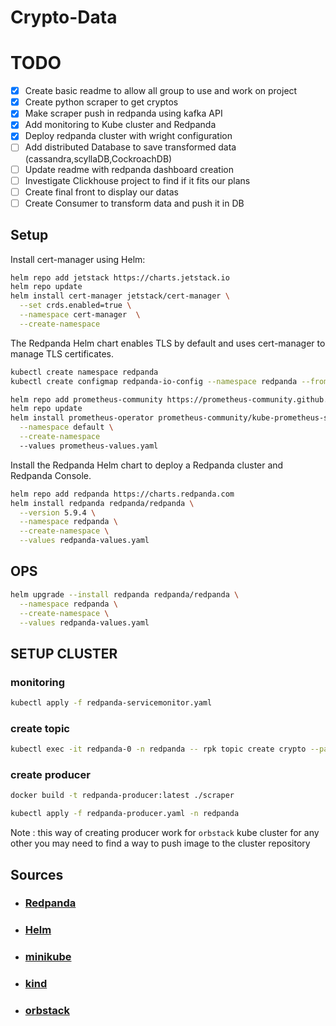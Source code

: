 # Crypto-Data

# TODO

- [x] Create basic readme to allow all group to use and work on project
- [x] Create python scraper to get cryptos
- [x] Make scraper push in redpanda using kafka API
- [x] Add monitoring to Kube cluster and Redpanda
- [x] Deploy redpanda cluster with wright configuration
- [ ] Add distributed Database to save transformed data (cassandra,scyllaDB,CockroachDB)
- [ ] Update readme with redpanda dashboard creation
- [ ] Investigate Clickhouse project to find if it fits our plans
- [ ] Create final front to display our datas
- [ ] Create Consumer to transform data and push it in DB

## Setup ## 

Install cert-manager using Helm:

```bash
helm repo add jetstack https://charts.jetstack.io
helm repo update
helm install cert-manager jetstack/cert-manager \
  --set crds.enabled=true \
  --namespace cert-manager  \
  --create-namespace
```

The Redpanda Helm chart enables TLS by default and uses cert-manager to manage TLS certificates.

```bash
kubectl create namespace redpanda
kubectl create configmap redpanda-io-config --namespace redpanda --from-file=io-config.yaml

```


```bash
helm repo add prometheus-community https://prometheus-community.github.io/helm-charts
helm repo update
helm install prometheus-operator prometheus-community/kube-prometheus-stack \
  --namespace default \
  --create-namespace
  --values prometheus-values.yaml
```
Install the Redpanda Helm chart to deploy a Redpanda cluster and Redpanda Console.



```bash
helm repo add redpanda https://charts.redpanda.com
helm install redpanda redpanda/redpanda \
  --version 5.9.4 \
  --namespace redpanda \
  --create-namespace \
  --values redpanda-values.yaml
```


## OPS ##

```bash
helm upgrade --install redpanda redpanda/redpanda \
  --namespace redpanda \
  --create-namespace \
  --values redpanda-values.yaml
```

## SETUP CLUSTER ##

### monitoring

```bash
kubectl apply -f redpanda-servicemonitor.yaml
```

### create topic 

```bash
kubectl exec -it redpanda-0 -n redpanda -- rpk topic create crypto --partitions 3
```

### create producer

``` bash
docker build -t redpanda-producer:latest ./scraper  
```

``` bash
kubectl apply -f redpanda-producer.yaml -n redpanda 
```

Note : this way of creating producer work for `orbstack` kube cluster for any other you may need to find a way to push image to the cluster repository

## Sources ##

- ### [Redpanda](https://docs.redpanda.com/current/deploy/deployment-option/self-hosted/kubernetes/k-production-deployment/)
- ### [Helm](https://helm.sh/docs/)
- ### [minikube](https://minikube.sigs.k8s.io/docs/start/?arch=%2Fmacos%2Farm64%2Fstable%2Fbinary+download)
- ### [kind](https://kind.sigs.k8s.io/)
- ### [orbstack](https://orbstack.dev/download)